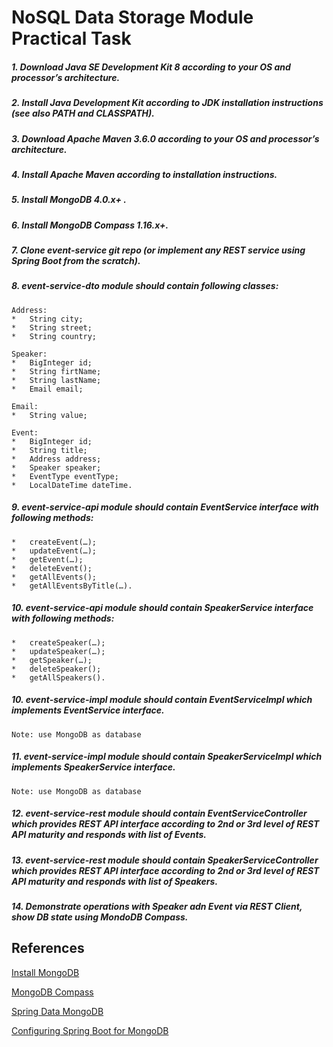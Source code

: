 # NoSQL Data Storage Module Practical Task 

##### 1.	Download Java SE Development Kit 8 according to your OS and processor’s architecture.
##### 2.	Install Java Development Kit according to JDK installation instructions (see also PATH and CLASSPATH).
##### 3.	Download Apache Maven 3.6.0 according to your OS and processor’s architecture.
##### 4.	Install Apache Maven according to installation instructions.
##### 5.	Install MongoDB 4.0.x+ .
##### 6.	Install MongoDB Compass 1.16.x+.
##### 7.	Clone event-service git repo (or implement any REST service using Spring Boot from the scratch).
##### 8.	event-service-dto module should contain following classes:
    Address:
	*	String city;
	*	String street;
	*	String country;
	
    Speaker:
	*	BigInteger id;
	*	String firtName;
	*	String lastName;
	*	Email email;
	
	Email:
	*	String value;
	
    Event:
	*	BigInteger id;
	*	String title;
	*	Address address;
	*	Speaker speaker;
	*	EventType eventType;
	*	LocalDateTime dateTime.
##### 9.	event-service-api module should contain EventService interface with following methods:
	*	createEvent(…);
	*	updateEvent(…);
	*	getEvent(…);
	*	deleteEvent();
	*	getAllEvents();
	*	getAllEventsByTitle(…).
##### 10.	event-service-api module should contain SpeakerService interface with following methods:
    *	createSpeaker(…);
    *	updateSpeaker(…);
    *	getSpeaker(…);
    *	deleteSpeaker();
    *	getAllSpeakers().
##### 10.	event-service-impl module should contain EventServiceImpl which implements EventService interface.
    Note: use MongoDB as database
##### 11.	event-service-impl module should contain SpeakerServiceImpl which implements SpeakerService interface.
    Note: use MongoDB as database
##### 12.	event-service-rest module should contain EventServiceController which provides REST API interface according to 2nd or 3rd level of REST API maturity and responds with list of Events.
##### 13.	event-service-rest module should contain SpeakerServiceController which provides REST API interface according to 2nd or 3rd level of REST API maturity and responds with list of Speakers.
##### 14.   Demonstrate operations with Speaker adn Event via REST Client, show DB state using MondoDB Compass.

## References

[Install MongoDB](https://docs.mongodb.com/manual/installation/)

[MongoDB Compass](https://www.mongodb.com/products/compass)

[Spring Data MongoDB](http://spring.io/projects/spring-data-mongodb)

[Configuring Spring Boot for MongoDB](https://springframework.guru/configuring-spring-boot-for-mongo/)